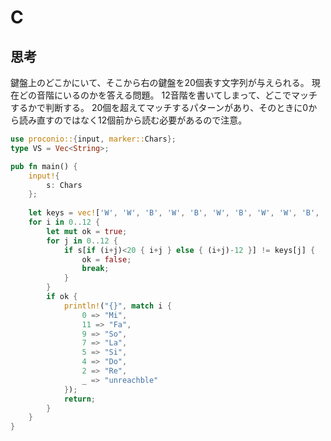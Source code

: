 # C
## 思考
鍵盤上のどこかにいて、そこから右の鍵盤を20個表す文字列が与えられる。
現在どの音階にいるのかを答える問題。
12音階を書いてしまって、どこでマッチするかで判断する。
20個を超えてマッチするパターンがあり、そのときに0から読み直すのではなく12個前から読む必要があるので注意。
```rust
use proconio::{input, marker::Chars};
type VS = Vec<String>;

pub fn main() {
    input!{
        s: Chars
    };
    
    let keys = vec!['W', 'W', 'B', 'W', 'B', 'W', 'B', 'W', 'W', 'B', 'W', 'B'];
    for i in 0..12 {
        let mut ok = true;
        for j in 0..12 {
            if s[if (i+j)<20 { i+j } else { (i+j)-12 }] != keys[j] {
                ok = false;
                break;
            }
        }
        if ok {
            println!("{}", match i {
                0 => "Mi",
                11 => "Fa",
                9 => "So",
                7 => "La",
                5 => "Si",
                4 => "Do",
                2 => "Re",
                _ => "unreachble"
            });
            return;
        }
    }
}
```